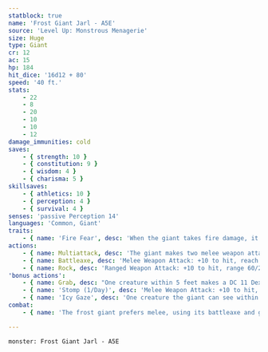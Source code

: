 ```yaml
---
statblock: true
name: 'Frost Giant Jarl - A5E'
source: 'Level Up: Monstrous Menagerie'
size: Huge
type: Giant
cr: 12
ac: 15
hp: 184
hit_dice: '16d12 + 80'
speed: '40 ft.'
stats:
    - 22
    - 8
    - 20
    - 10
    - 10
    - 12
damage_immunities: cold
saves:
    - { strength: 10 }
    - { constitution: 9 }
    - { wisdom: 4 }
    - { charisma: 5 }
skillsaves:
    - { athletics: 10 }
    - { perception: 4 }
    - { survival: 4 }
senses: 'passive Perception 14'
languages: 'Common, Giant'
traits:
    - { name: 'Fire Fear', desc: 'When the giant takes fire damage, it is rattled until the end of its next turn.' }
actions:
    - { name: Multiattack, desc: 'The giant makes two melee weapon attacks.' }
    - { name: Battleaxe, desc: 'Melee Weapon Attack: +10 to hit, reach 10 ft., one target. Hit: 22 (3d10 + 6) slashing damage. If the target is a Large or smaller creature, it makes a DC 18 Strength saving throw, falling prone on a failure.' }
    - { name: Rock, desc: 'Ranged Weapon Attack: +10 to hit, range 60/240 ft., one target. Hit: 37 (9d6 + 6) bludgeoning damage. If the target is a Large or smaller creature, it makes a DC 18 Strength saving throw, falling prone on a failure. In lieu of a rock, the giant can throw a grappled Medium or smaller creature up to 40 feet. On a hit, the target and the thrown creature both take 19 (4d6 + 5) bludgeoning damage. On a miss, only the thrown creature takes the damage. The thrown creature falls prone in an unoccupied space 5 feet from the target.' }
'bonus actions':
    - { name: Grab, desc: "One creature within 5 feet makes a DC 11 Dexterity saving throw. On a failure, it is grappled (escape DC 18). Until this grapple ends, the giant can't grab another target, and it makes battleaxe attacks with advantage against the grappled target." }
    - { name: 'Stomp (1/Day)', desc: 'Melee Weapon Attack: +10 to hit, reach 10 ft., one prone target. Hit: 13 (3d4 + 6) bludgeoning damage.' }
    - { name: 'Icy Gaze', desc: 'One creature the giant can see within 60 feet makes a DC 17 Constitution saving throw. On a failure, it takes 21 (6d6) cold damage, and its Speed is halved until the end of its next turn. On a success, it takes half as much damage.' }
combat:
    - { name: 'The frost giant prefers melee, using its battleaxe and grabbing or stomping when it can', desc: 'The frost giant only flees if it takes fire damage while it is bloodied.' }

---
```

```statblock
monster: Frost Giant Jarl - A5E
```
